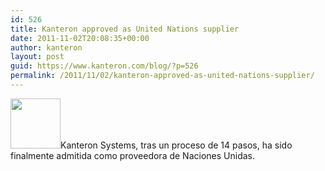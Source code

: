 ```yaml
---
id: 526
title: Kanteron approved as United Nations supplier
date: 2011-11-02T20:08:35+00:00
author: kanteron
layout: post
guid: https://www.kanteron.com/blog/?p=526
permalink: /2011/11/02/kanteron-approved-as-united-nations-supplier/
---
```

<img class="aligncenter" title="UN logo" src="https://www.ungm.org/Images/UnLogo.gif" alt="" width="80" height="80" />Kanteron Systems, tras un proceso de 14 pasos, ha sido finalmente admitida como proveedora de Naciones Unidas.